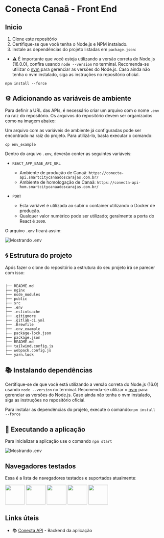 # Conecta Canaã - Front End

## Inicio

1. Clone este repositório
2. Certifique-se que você tenha o Node.js e NPM instalado.
3. Instale as dependências do projeto listadas em `package.json`:

- ⚠️ É importante que você esteja utilizando a versão correta do Node.js (16.0.0), confira usando `node --version` no terminal. Recomenda-se utilizar o [nvm](https://github.com/nvm-sh/nvm) para gerenciar as versões do Node.js. Caso ainda não tenha o nvm instalado, siga as instruções no repositório oficial.
```
npm install --force
```

## ⚙️ Adicionando as variáveis de ambiente

Para definir a URL das APIs, é necessário criar um arquivo com o nome `.env` na raiz do repositório. Os arquivos do repositório devem ser organizados como na imagem abaixo:

Um arquivo com as variáveis de ambiente já configuradas pode ser encontrado na raiz do projeto. Para utilizá-lo, basta executar o comando: 

```
cp env_example
```

Dentro do arquivo `.env`, deverão conter as seguintes variáveis:

- `REACT_APP_BASE_API_URL`
  - Ambiente de produção de Canaã: `https://conecta-api.smartcitycanaadoscarajas.com.br/`
  - Ambiente de homologação de Canaã: `https://conecta-api-hom.smartcitycanaadoscarajas.com.br/`


- `PORT`
  - Esta variável é utilizada ao subir o container utilizando o Docker de produção.
  - Qualquer valor numérico pode ser utilizado; geralmente a porta do React é `3000`.

O arquivo `.env` ficará assim:

![Mostrando .env](https://i.imgur.com/gBD4MA1.png)

## 🌀 Estrutura do projeto

Após fazer o clone do repositório a estrutura do seu projeto irá se parecer com isso:

```

├── README.md
├── nginx
├── node_modules
├── public
├── src
├── .env
├── .eslintcache
├── .gitignore
├── .gitlab-ci.yml 
├── .Brewfile 
├── .env_example 
├── package-lock.json
├── package.json
├── README.md
├── tailwind.config.js
├── webpack.config.js
└── yarn.lock
```

## 📚 Instalando dependências

Certifique-se de que você está utilizando a versão correta do Node.js (16.0) usando `node --version` no terminal. Recomenda-se utilizar o [nvm](https://github.com/nvm-sh/nvm) para gerenciar as versões do Node.js. Caso ainda não tenha o nvm instalado, siga as instruções no repositório oficial.

Para instalar as dependências do projeto, execute o comando:`npm install --force`

## 💨 Executando a aplicação

Para inicializar a aplicação use o comando `npm start`

![Mostrando .env](https://i.imgur.com/1b04WLa.png)

## Navegadores testados

Essa é a lista de navegadores testados e suportados atualmente:

<img src="https://s3.amazonaws.com/creativetim_bucket/github/browser/chrome.png" width="64" height="64"> <img src="https://s3.amazonaws.com/creativetim_bucket/github/browser/firefox.png" width="64" height="64"> <img src="https://s3.amazonaws.com/creativetim_bucket/github/browser/edge.png" width="64" height="64"> <img src="https://s3.amazonaws.com/creativetim_bucket/github/browser/safari.png" width="64" height="64"> <img src="https://s3.amazonaws.com/creativetim_bucket/github/browser/opera.png" width="64" height="64">


## Links úteis

- 📚 [Conecta API](https://gitlab.smartcitycanaadoscarajas.com.br/ramon141/canaa-conecta-api) - Backend da aplicação



